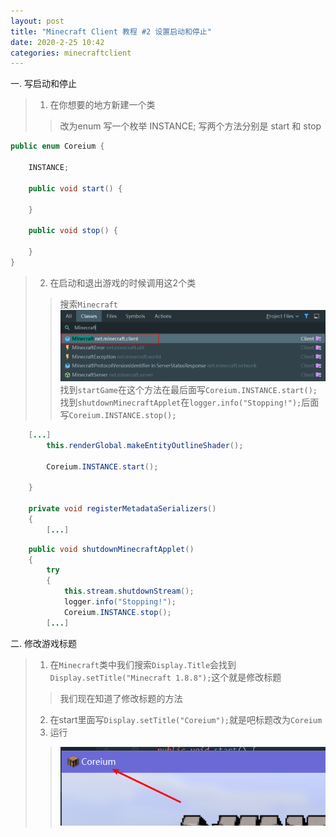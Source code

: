 ```yaml
---
layout: post
title: "Minecraft Client 教程 #2 设置启动和停止"
date: 2020-2-25 10:42
categories: minecraftclient
---
```


一. 写启动和停止

> 1. 在你想要的地方新建一个类 
>> 改为enum
>> 写一个枚举 INSTANCE;
>> 写两个方法分别是 start 和 stop


```java
public enum Coreium {

    INSTANCE;

    public void start() {

    }

    public void stop() {

    }
}
```

> 2. 在启动和退出游戏的时候调用这2个类
>> 搜索`Minecraft`
>> ![2-1](/assets/minecraftclient/2-1.png)
>> 找到`startGame`在这个方法在最后面写`Coreium.INSTANCE.start();`
>> 找到`shutdownMinecraftApplet`在`logger.info("Stopping!");`后面写`Coreium.INSTANCE.stop();`


```java
    [...]
        this.renderGlobal.makeEntityOutlineShader();

        Coreium.INSTANCE.start();

    }

    private void registerMetadataSerializers()
    {
        [...]
```

```java
    public void shutdownMinecraftApplet()
    {
        try
        {
            this.stream.shutdownStream();
            logger.info("Stopping!");
            Coreium.INSTANCE.stop();
        [...]
```


二. 修改游戏标题
> 1. 在`Minecraft`类中我们搜索`Display.Title`会找到`Display.setTitle("Minecraft 1.8.8");`这个就是修改标题
>> 我们现在知道了修改标题的方法
> 2. 在start里面写`Display.setTitle("Coreium");`就是吧标题改为`Coreium`
> 3. 运行
>> ![2-2](/assets/minecraftclient/2-2.png)